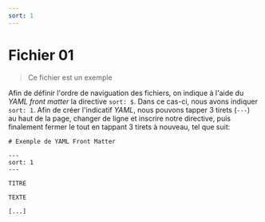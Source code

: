 ```yaml
---
sort: 1
---
```


# Fichier 01

> Ce fichier est un exemple

Afin de définir l'ordre de naviguation des fichiers, on indique à l'aide du *YAML front matter* la directive `sort: $`. Dans ce cas-ci, nous avons indiquer `sort: 1`. Afin de créer l'indicatif *YAML*, nous pouvons tapper 3 tirets (`---`) au haut de la page, changer de ligne et inscrire notre directive, puis finalement fermer le tout en tappant 3 tirets à nouveau, tel que suit:

```
# Exemple de YAML Front Matter

---
sort: 1
---

TITRE

TEXTE

[...]
```

